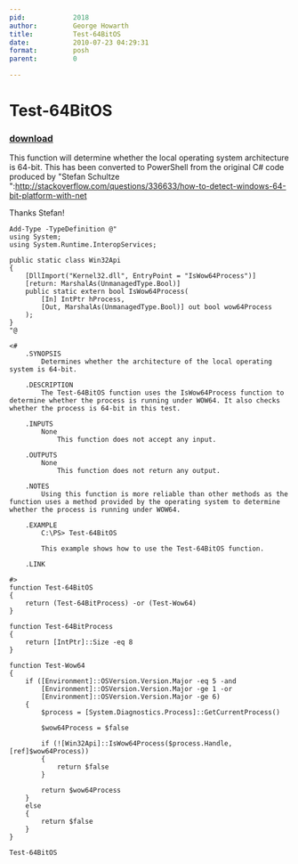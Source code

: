 ```yaml
---
pid:            2018
author:         George Howarth
title:          Test-64BitOS
date:           2010-07-23 04:29:31
format:         posh
parent:         0

---
```


# Test-64BitOS

### [download](//scripts/2018.ps1)

This function will determine whether the local operating system architecture is 64-bit. This has been converted to PowerShell from the original C# code produced by "Stefan Schultze
":http://stackoverflow.com/questions/336633/how-to-detect-windows-64-bit-platform-with-net

Thanks Stefan!

```posh
Add-Type -TypeDefinition @"
using System;
using System.Runtime.InteropServices;

public static class Win32Api
{
    [DllImport("Kernel32.dll", EntryPoint = "IsWow64Process")]
    [return: MarshalAs(UnmanagedType.Bool)]
    public static extern bool IsWow64Process(
        [In] IntPtr hProcess,
        [Out, MarshalAs(UnmanagedType.Bool)] out bool wow64Process
    );
}
"@

<#
    .SYNOPSIS
        Determines whether the architecture of the local operating system is 64-bit.

    .DESCRIPTION
        The Test-64BitOS function uses the IsWow64Process function to determine whether the process is running under WOW64. It also checks whether the process is 64-bit in this test.

    .INPUTS
        None
            This function does not accept any input.

    .OUTPUTS
        None
            This function does not return any output.

    .NOTES
        Using this function is more reliable than other methods as the function uses a method provided by the operating system to determine whether the process is running under WOW64.
                    
    .EXAMPLE
        C:\PS> Test-64BitOS
        
        This example shows how to use the Test-64BitOS function.
        
    .LINK
        
#>
function Test-64BitOS
{
    return (Test-64BitProcess) -or (Test-Wow64)
}

function Test-64BitProcess
{
    return [IntPtr]::Size -eq 8
}

function Test-Wow64
{
    if ([Environment]::OSVersion.Version.Major -eq 5 -and 
        [Environment]::OSVersion.Version.Major -ge 1 -or 
        [Environment]::OSVersion.Version.Major -ge 6)
    {
        $process = [System.Diagnostics.Process]::GetCurrentProcess()
        
        $wow64Process = $false
        
        if (![Win32Api]::IsWow64Process($process.Handle, [ref]$wow64Process))
        {
            return $false
        }
        
        return $wow64Process
    }
    else
    {
        return $false
    }
}

Test-64BitOS
```
